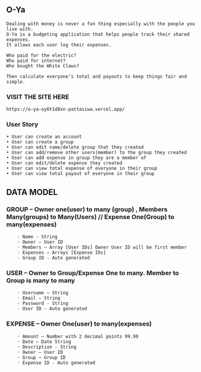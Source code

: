 ## O-Ya


    Dealing with money is never a fun thing especially with the people you live with. 
    O-Ya is a budgeting application that helps people track their shared expenses. 
    It allows each user log their expenses. 

    Who paid for the electric? 
    Who paid for internet? 
    Who bought the White Claws? 
    
    Then calculate everyone’s total and payouts to keep things fair and simple. 


### VISIT THE SITE HERE

    https://o-ya-oy6t1d8xn-pattasiwa.vercel.app/

### User Story

    • User can create an account 
    • User can create a group
    • User can edit name/delete group that they created
    • User can add/remove other users(member) to the group they created 
    • User can add expense in group they are a member of
    • User can edit/delete expense they created
    • User can view total expense of everyone in their group
    • User can view total payout of everyone in their group


## DATA MODEL

### GROUP – Owner one(user) to many (group) , Members Many(groups) to Many(Users) // Expense One(Group) to many(expenses) 
        ◦ Name - String
        ◦ Owner – User ID
        ◦ Members – Array [User IDs] Owner User ID will be first member
        ◦ Expenses – Arrays [Expense IDs]
        ◦ Group ID - Auto generated

### USER – Owner to Group/Expense One to many. Member to Group is many to many 
        ◦ Username – String
        ◦ Email – String 
        ◦ Password - String
        ◦ User ID - Auto generated

### EXPENSE – Owner One(user) to many(expenses)
        ◦ Amount – Number with 2 decimal points 99.99 
        ◦ Date – Date String
        ◦ Description - String
        ◦ Owner – User ID
        ◦ Group – Group ID
        ◦ Expense ID - Auto generated
